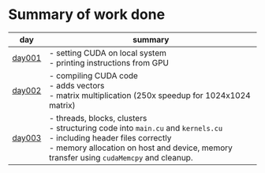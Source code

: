 # Summary of work done

| day                     | summary |
|------------------------------|----------|
|  [day001](https://github.com/yessgeekay/100-day-cuda/blob/master/day001/notes.md)   | - setting CUDA on local system <br> - printing instructions from GPU    |
|  [day002](https://github.com/yessgeekay/100-day-cuda/blob/master/day002/notes.md)   | - compiling CUDA code <br> - adds vectors <br> - matrix multiplication (250x speedup for 1024x1024 matrix)    |
|  [day003](https://github.com/yessgeekay/100-day-cuda/blob/master/day003/notes.md)   | - threads, blocks, clusters <br> - structuring code into `main.cu` and `kernels.cu` <br> - including header files correctly  <br> - memory allocation on host and device, memory transfer using `cudaMemcpy` and cleanup.   |
